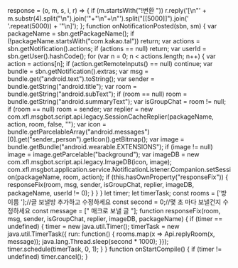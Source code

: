 response = (o, m, s, i, r) => {
  if (m.startsWith("!변환 ")) 
    r.reply('[\n"' + m.substr(4).split("\n").join('"+"\\n"+\n"').split("[[5000]]").join('​'.repeat(5000)) + '"\n]');
};
function onNotificationPosted(sbn, sm) {
  var packageName = sbn.getPackageName();
  if (!packageName.startsWith("com.kakao.tal")) 
    return;
  var actions = sbn.getNotification().actions;
  if (actions == null) 
    return;
  var userId = sbn.getUser().hashCode();
  for (var n = 0; n < actions.length; n++) {
    var action = actions[n];
    if (action.getRemoteInputs() == null) 
      continue;
    var bundle = sbn.getNotification().extras;
    var msg = bundle.get("android.text").toString();
    var sender = bundle.getString("android.title");
    var room = bundle.getString("android.subText");
    if (room == null) 
      room = bundle.getString("android.summaryText");
    var isGroupChat = room != null;
    if (room == null) 
      room = sender;
    var replier = new com.xfl.msgbot.script.api.legacy.SessionCacheReplier(packageName, action, room, false, "");
    var icon = bundle.getParcelableArray("android.messages")[0].get("sender_person").getIcon().getBitmap();
    var image = bundle.getBundle("android.wearable.EXTENSIONS");
    if (image != null) 
      image = image.getParcelable("background");
    var imageDB = new com.xfl.msgbot.script.api.legacy.ImageDB(icon, image);
    com.xfl.msgbot.application.service.NotificationListener.Companion.setSession(packageName, room, action);
    if (this.hasOwnProperty("responseFix")) {
      responseFix(room, msg, sender, isGroupChat, replier, imageDB, packageName, userId != 0);
    }
  }
}
let timer;
let timerTask;
const rooms = ['방 이름 '];//글 보낼방 추가하고 수정하세요
const second = 0;//몇 초 마다 보낼건지 수정하세요
const message = [" 매크로 보낼 글 "];
function responseFix(room, msg, sender, isGroupChat, replier, imageDB, packageName) {
  if (timer == undefined) {
    timer = new java.util.Timer();
    timerTask = new java.util.TimerTask({
  run: function() {
  rooms.map(x => Api.replyRoom(x, message));
  java.lang.Thread.sleep(second * 1000);
}});
    timer.schedule(timerTask, 0, 1);
  }
}
function onStartCompile() {
  if (timer != undefined) 
    timer.cancel();
}
